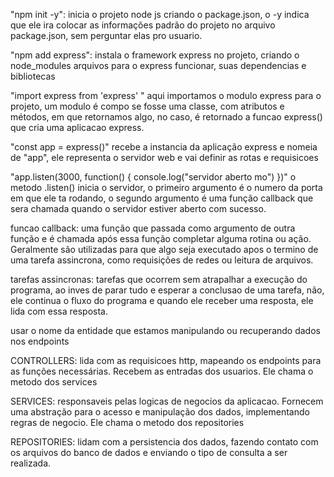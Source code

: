 "npm init -y": inicia o projeto node js criando o package.json, o -y indica que ele 
ira colocar as informações padrão do projeto no arquivo package.json, sem perguntar
elas pro usuario.

"npm add express": instala o framework express no projeto, criando o node_modules
arquivos para o express funcionar, suas dependencias e bibliotecas

"import express from 'express' " aqui importamos o modulo express para o projeto, um modulo é compo se fosse uma classe, com atributos e métodos, em que retornamos algo, no caso, é retornado a funcao express() que cria uma aplicacao express. 

"const app = express()" recebe a instancia da aplicação express e nomeia de "app", ele representa o servidor web e vai definir as rotas e requisicoes

"app.listen(3000, function() {
    console.log("servidor aberto mo")
})" o metodo .listen() inicia o servidor, o primeiro argumento é o numero da porta em que ele ta rodando, o segundo argumento é uma função callback que sera chamada quando o servidor estiver aberto com sucesso.

funcao callback: uma função que passada como argumento de outra função e é chamada após
essa função completar alguma rotina ou ação. Geralmente são utilizadas para que algo seja executado apos o termino de uma tarefa assincrona, como requisições de redes ou leitura de arquivos.

tarefas assincronas: tarefas que ocorrem sem atrapalhar a execução do programa, ao inves de parar tudo e esperar a conclusao de uma tarefa, não, ele continua o fluxo do programa e quando ele receber uma resposta, ele lida com essa resposta.

usar o nome da entidade que estamos manipulando ou recuperando dados nos endpoints

CONTROLLERS: lida com as requisicoes http, mapeando os endpoints para as funções necessárias. Recebem as entradas dos usuarios. Ele chama o metodo dos services

SERVICES: responsaveis pelas logicas de negocios da aplicacao. Fornecem uma abstração para o acesso e manipulação dos dados, implementando regras de negocio. Ele chama o metodo dos repositories

REPOSITORIES: lidam com a persistencia dos dados, fazendo contato com os arquivos do banco de dados e enviando o tipo de consulta a ser realizada.